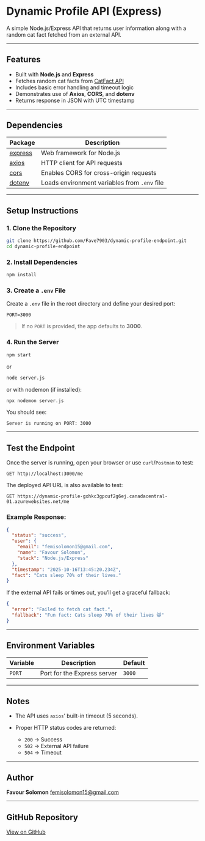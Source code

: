 # Dynamic Profile API (Express)

A simple Node.js/Express API that returns user information along with a random cat fact fetched from an external API.

---

## Features

* Built with **Node.js** and **Express**
* Fetches random cat facts from [CatFact API](https://catfact.ninja/fact)
* Includes basic error handling and timeout logic
* Demonstrates use of **Axios**, **CORS**, and **dotenv**
* Returns response in JSON with UTC timestamp

---

## Dependencies

| Package                                          | Description                                  |
| ------------------------------------------------ | -------------------------------------------- |
| [express](https://www.npmjs.com/package/express) | Web framework for Node.js                    |
| [axios](https://www.npmjs.com/package/axios)     | HTTP client for API requests                 |
| [cors](https://www.npmjs.com/package/cors)       | Enables CORS for cross-origin requests       |
| [dotenv](https://www.npmjs.com/package/dotenv)   | Loads environment variables from `.env` file |

---

##  Setup Instructions

### 1. Clone the Repository

```bash
git clone https://github.com/Fave7903/dynamic-profile-endpoint.git
cd dynamic-profile-endpoint
```

### 2. Install Dependencies

```bash
npm install
```

### 3. Create a `.env` File

Create a `.env` file in the root directory and define your desired port:

```env
PORT=3000
```

> If no `PORT` is provided, the app defaults to **3000**.

### 4. Run the Server

```bash
npm start
```

or 

```bash
node server.js
```

or with nodemon (if installed):

```bash
npx nodemon server.js
```

You should see:

```
Server is running on PORT: 3000
```

---

## Test the Endpoint

Once the server is running, open your browser or use `curl`/`Postman` to test:

```
GET http://localhost:3000/me
```

The deployed API URL is also available to test:

```
GET https://dynamic-profile-gxhkc3gpcuf2g6ej.canadacentral-01.azurewebsites.net/me
```

### Example Response:

```json
{
  "status": "success",
  "user": {
    "email": "femisolomon15@gmail.com",
    "name": "Favour Solomon",
    "stack": "Node.js/Express"
  },
  "timestamp": "2025-10-16T13:45:20.234Z",
  "fact": "Cats sleep 70% of their lives."
}
```

If the external API fails or times out, you’ll get a graceful fallback:

```json
{
  "error": "Failed to fetch cat fact.",
  "fallback": "Fun fact: Cats sleep 70% of their lives 😺"
}
```

---

## Environment Variables

| Variable | Description                 | Default |
| -------- | --------------------------- | ------- |
| `PORT`   | Port for the Express server | `3000`  |

---

## Notes

* The API uses `axios`’ built-in timeout (5 seconds).
* Proper HTTP status codes are returned:

  * `200` → Success
  * `502` → External API failure
  * `504` → Timeout

---

## Author

**Favour Solomon**
[femisolomon15@gmail.com](mailto:femisolomon15@gmail.com)

---

## GitHub Repository

[View on GitHub](https://github.com/Fave7903/dynamic-profile-endpoint)
